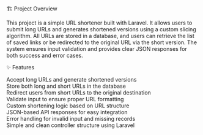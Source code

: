 🏗️ Project Overview

This project is a simple URL shortener built with Laravel. It allows users to submit long URLs and generates shortened versions using a custom slicing algorithm. All URLs are stored in a database, and users can retrieve the list of saved links or be redirected to the original URL via the short version. The system ensures input validation and provides clear JSON responses for both success and error cases.

✨ Features

 Accept long URLs and generate shortened versions  
 Store both long and short URLs in the database  
 Redirect users from short URLs to the original destination  
 Validate input to ensure proper URL formatting  
 Custom shortening logic based on URL structure  
 JSON-based API responses for easy integration  
 Error handling for invalid input and missing records  
 Simple and clean controller structure using Laravel
